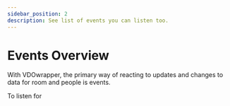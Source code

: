 ```yaml
---
sidebar_position: 2
description: See list of events you can listen too.
---
```

# Events Overview

With VDOwrapper, the primary way of reacting to updates and changes to data for room and people is events.

To listen for 